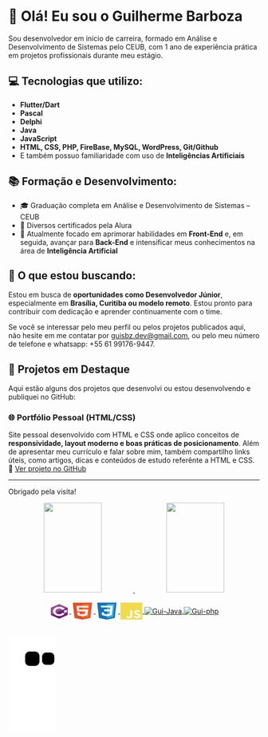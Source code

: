 # 👋 Olá! Eu sou o Guilherme Barboza

Sou desenvolvedor em início de carreira, formado em Análise e Desenvolvimento de Sistemas pelo CEUB, com 1 ano de experiência prática em projetos profissionais durante meu estágio.

## 💻 Tecnologias que utilizo:
- **Flutter/Dart**
- **Pascal**
- **Delphi**
- **Java**
- **JavaScript**
- **HTML, CSS, PHP, FireBase, MySQL, WordPress, Git/Github**
- E também possuo familiaridade com uso de **Inteligências Artificiais**

## 📚 Formação e Desenvolvimento:
- 🎓 Graduação completa em Análise e Desenvolvimento de Sistemas – CEUB
- 📜 Diversos certificados pela Alura
- 🚀 Atualmente focado em aprimorar habilidades em **Front-End** e, em seguida, avançar para **Back-End** e intensificar meus conhecimentos na área de **Inteligência Artificial**

## 💼 O que estou buscando:
Estou em busca de **oportunidades como Desenvolvedor Júnior**, especialmente em **Brasília, Curitiba ou modelo remoto**. Estou pronto para contribuir com dedicação e aprender continuamente com o time.

Se você se interessar pelo meu perfil ou pelos projetos publicados aqui, não hesite em me contatar por guisbz.dev@gmail.com, ou pelo meu número de telefone e whatsapp: +55 61 99176-9447.

## 🚀 Projetos em Destaque

Aqui estão alguns dos projetos que desenvolvi ou estou desenvolvendo e publiquei no GitHub:

### 🌐 Portfólio Pessoal (HTML/CSS)
Site pessoal desenvolvido com HTML e CSS onde aplico conceitos de **responsividade, layout moderno e boas práticas de posicionamento**. Além de apresentar meu currículo e falar sobre mim, também compartilho links úteis, como artigos, dicas e conteúdos de estudo referênte a HTML e CSS.
🔗 [Ver projeto no GitHub](https://github.com/guisbz/Portfolio)

---

Obrigado pela visita!

<div align="center">
  <a href="https://github.com/guisbz">
  <img height="180em" width="48%" src="https://github-readme-stats.vercel.app/api?username=guisbz&show_icons=true&theme=dark&include_all_commits=true&count_private=true"/>
  <img height="180em" width="48%" src="https://github-readme-stats.vercel.app/api/top-langs/?username=guisbz&layout=compact&langs_count=7&theme=dark"/>
</div>

<div style="display: inline_block" align="center"><br>
  
  <img align="center" alt="Gui-Csharp" height="30" width="40" src="https://raw.githubusercontent.com/devicons/devicon/master/icons/csharp/csharp-original.svg"> 
  <img align="center" alt="Gui-HTML" height="35" width="45" src="https://raw.githubusercontent.com/devicons/devicon/master/icons/html5/html5-original.svg">
  <img align="center" alt="Gui-CSS" height="35" width="45" src="https://raw.githubusercontent.com/devicons/devicon/master/icons/css3/css3-original.svg">
  <img align="center" alt="Gui-Js" height="35" width="45" src="https://raw.githubusercontent.com/devicons/devicon/master/icons/javascript/javascript-plain.svg">
  <img align="center" alt="Gui-Java" height="30" width="40" src="https://cdn.jsdelivr.net/gh/devicons/devicon/icons/java/java-original.svg">
  <img align="center" alt="Gui-php" height="35" width="45" src="https://cdn.jsdelivr.net/gh/devicons/devicon/icons/php/php-original.svg" />

                  
  
##

</div>

![Snake animation](https://github.com/guisbz/guisbz/blob/output/github-contribution-grid-snake.svg)




